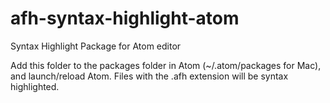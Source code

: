 # afh-syntax-highlight-atom
 Syntax Highlight Package for Atom editor

Add this folder to the packages folder in Atom (~/.atom/packages for Mac), and launch/reload Atom.
Files with the .afh extension will be syntax highlighted.
